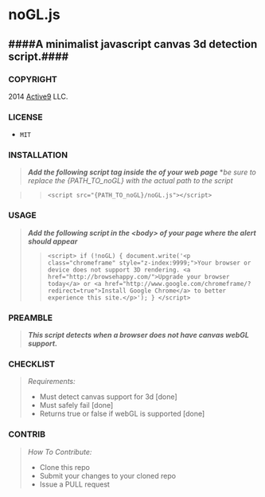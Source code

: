 noGL.js
=======
####A minimalist javascript canvas 3d detection script.####
----------------------------------------

### COPYRIGHT ###
2014 [Active9](http://active9.com) LLC.

### LICENSE ###
- `MIT`

### INSTALLATION ###
> ***Add the following script tag inside the <head> of your web page***
  **be sure to replace the {PATH_TO_noGL} with the actual path to the script*

>>`<script src="{PATH_TO_noGL}/noGL.js"></script>`

### USAGE ###
> ***Add the following script in the *&lt;body&gt;* of your page where the alert should appear***
>>`<script>
  if (!noGL) {
    document.write('<p class="chromeframe" style="z-index:9999;">Your browser or device does not support 3D rendering. <a href="http://browsehappy.com/">Upgrade your browser today</a> or <a href="http://www.google.com/chromeframe/?redirect=true">Install Google Chrome</a> to better experience this site.</p>');
  }
</script>`

### PREAMBLE ###
> ***This script detects when a browser does not have canvas webGL support.***

### CHECKLIST ###
>*Requirements:*
>
> - Must detect canvas support for 3d [done]
> - Must safely fail [done]
> - Returns true or false if webGL is supported [done]

### CONTRIB ###
>*How To Contribute:*
>
> - Clone this repo
> - Submit your changes to your cloned repo
> - Issue a PULL request
